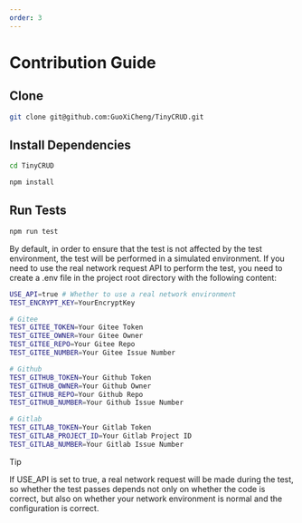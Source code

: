 ```yaml
---
order: 3
---
```


# Contribution Guide

## Clone

```bash
git clone git@github.com:GuoXiCheng/TinyCRUD.git
```

## Install Dependencies

```bash
cd TinyCRUD

npm install
```

## Run Tests

```bash 
npm run test
```

By default, in order to ensure that the test is not affected by the test environment, the test will be performed in a simulated environment. If you need to use the real network request API to perform the test, you need to create a .env file in the project root directory with the following content:

```bash
USE_API=true # Whether to use a real network environment
TEST_ENCRYPT_KEY=YourEncryptKey

# Gitee
TEST_GITEE_TOKEN=Your Gitee Token
TEST_GITEE_OWNER=Your Gitee Owner
TEST_GITEE_REPO=Your Gitee Repo
TEST_GITEE_NUMBER=Your Gitee Issue Number

# Github
TEST_GITHUB_TOKEN=Your Github Token
TEST_GITHUB_OWNER=Your Github Owner
TEST_GITHUB_REPO=Your Github Repo
TEST_GITHUB_NUMBER=Your Github Issue Number

# Gitlab
TEST_GITLAB_TOKEN=Your Gitlab Token
TEST_GITLAB_PROJECT_ID=Your Gitlab Project ID
TEST_GITLAB_NUMBER=Your Gitlab Issue Number
```

> [!tip]
> If USE_API is set to true, a real network request will be made during the test, so whether the test passes depends not only on whether the code is correct, but also on whether your network environment is normal and the configuration is correct.